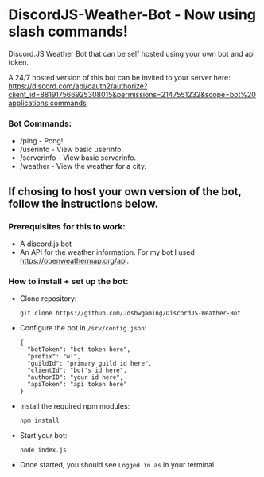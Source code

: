 # DiscordJS-Weather-Bot - Now using slash commands!
Discord.JS Weather Bot that can be self hosted using your own bot and api token.

A 24/7 hosted version of this bot can be invited to your server here: 
https://discord.com/api/oauth2/authorize?client_id=881917566925308015&permissions=2147551232&scope=bot%20applications.commands


### Bot Commands:
- /ping - Pong!
- /userinfo - View basic userinfo.
- /serverinfo - View basic serverinfo.
- /weather <city> - View the weather for a city.

  
## If chosing to host your own version of the bot, follow the instructions below.

  
### Prerequisites for this to work:
- A discord.js bot
- An API for the weather information. For my bot I used https://openweathermap.org/api.
  

### How to install + set up the bot:
- Clone repository:
  ```
  git clone https://github.com/Joshwgaming/DiscordJS-Weather-Bot
  ```
- Configure the bot in `/srv/config.json`:
  ```
  {
    "botToken": "bot token here",
    "prefix": "w!",
    "guildId": "primary guild id here",
    "clientId": "bot's id here",
    "authorID": "your id here",
    "apiToken": "api token here"
  }
  ```
- Install the required npm modules:
  ```
  npm install
  ```
- Start your bot:
  ```
  node index.js
  ```
- Once started, you should see `Logged in as` in your terminal.
